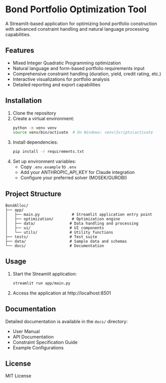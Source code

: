 # Bond Portfolio Optimization Tool

A Streamlit-based application for optimizing bond portfolio construction with advanced constraint handling and natural language processing capabilities.

## Features

- Mixed Integer Quadratic Programming optimization
- Natural language and form-based portfolio requirements input
- Comprehensive constraint handling (duration, yield, credit rating, etc.)
- Interactive visualizations for portfolio analysis
- Detailed reporting and export capabilities

## Installation

1. Clone the repository
2. Create a virtual environment:
   ```bash
   python -m venv venv
   source venv/bin/activate  # On Windows: venv\Scripts\activate
   ```
3. Install dependencies:
   ```bash
   pip install -r requirements.txt
   ```
4. Set up environment variables:
   - Copy `.env.example` to `.env`
   - Add your ANTHROPIC_API_KEY for Claude integration
   - Configure your preferred solver (MOSEK/GUROBI)

## Project Structure

```
BondAlloc/
├── app/
│   ├── main.py              # Streamlit application entry point
│   ├── optimization/        # Optimization engine
│   ├── data/               # Data handling and processing
│   ├── ui/                 # UI components
│   └── utils/              # Utility functions
├── tests/                  # Test suite
├── data/                   # Sample data and schemas
└── docs/                   # Documentation
```

## Usage

1. Start the Streamlit application:
   ```bash
   streamlit run app/main.py
   ```
2. Access the application at http://localhost:8501

## Documentation

Detailed documentation is available in the `docs/` directory:
- User Manual
- API Documentation
- Constraint Specification Guide
- Example Configurations

## License

MIT License

